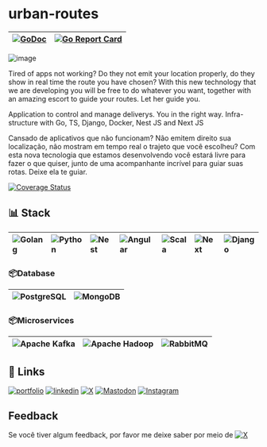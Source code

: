 # urban-routes

| [![GoDoc](https://godoc.org/github.com/yourusername/yourproject?status.svg)](https://godoc.org/github.com/yceman/urban-routes) | [![Go Report Card](https://goreportcard.com/badge/github.com/yceman/urban-routes)](https://goreportcard.com/report/github.com/yceman/urban-routes) |
| :---- | :---- 

![image](static/assets/images/woman-with-trendy-manicure-using-gps-search-right-way.jpg)

Tired of apps not working? Do they not emit your location properly, do they show in real time the route you have chosen? With this new technology that we are developing you will be free to do whatever you want, together with an amazing escort to guide your routes.
Let her guide you.

Application to control and manage deliverys. You in the right way.
Infra-structure with Go, TS, Django, Docker, Nest JS and Next JS

Cansado de aplicativos que não funcionam? Não emitem direito sua localização, não mostram em tempo real o trajeto que você escolheu? Com esta nova tecnologia que estamos desenvolvendo você estará livre para fazer o que quiser, junto de uma acompanhante incrível para guiar suas rotas.
Deixe ela te guiar.


[![Coverage Status](https://coveralls.io/repos/github/yceman/urban-routes/badge.svg?branch=main)](https://coveralls.io/github/yceman/urban-routes?branch=main)







## 📊 Stack
| ![Golang](https://img.shields.io/badge/Go-00ADD8?style=for-the-badge&logo=go&logoColor=white) | ![Python](https://img.shields.io/badge/python-3670A0?style=for-the-badge&logo=python&logoColor=ffdd54) | ![Nest](https://img.shields.io/badge/nestjs-%23E0234E.svg?style=for-the-badge&logo=nestjs&logoColor=white) | ![Angular](https://img.shields.io/badge/Angular-DD0031?style=for-the-badge&logo=angular&logoColor=white) | ![Scala](https://img.shields.io/badge/scala-%23DC322F.svg?style=for-the-badge&logo=scala&logoColor=white) | ![Next](https://img.shields.io/badge/Next-black?style=for-the-badge&logo=next.js&logoColor=white) | ![Django](https://img.shields.io/badge/django-%23092E20.svg?style=for-the-badge&logo=django&logoColor=white) |
| :---------- | :--------- | :---|:---|:--|:---|:----

 
### 📦Database

| ![PostgreSQL](https://img.shields.io/badge/PostgreSQL-000?style=for-the-badge&logo=postgresql) | ![MongoDB](https://img.shields.io/badge/MongoDB-4EA94B?style=for-the-badge&logo=mongodb&logoColor=white) |
| :------ | :------ |

### 📦Microservices

| ![Apache Kafka](https://img.shields.io/badge/Apache%20Kafka-000?style=for-the-badge&logo=apachekafka) | ![Apache Hadoop](https://img.shields.io/badge/Apache%20Hadoop-66CCFF?style=for-the-badge&logo=apachehadoop&logoColor=black) | ![RabbitMQ](https://img.shields.io/badge/Rabbitmq-FF6600?style=for-the-badge&logo=rabbitmq&logoColor=white) |
| :------ | :------ | :---


## 🔗 Links
[![portfolio](https://img.shields.io/badge/my_portfolio-000?style=for-the-badge&logo=ko-fi&logoColor=white)](https://www.behance.net/gamelabb)
[![linkedin](https://img.shields.io/badge/linkedin-0A66C2?style=for-the-badge&logo=linkedin&logoColor=white)](https://www.linkedin.com/in/marcos-morais-3ab65620a/)
[![X](https://img.shields.io/badge/X-%23000000.svg?style=for-the-badge&logo=X&logoColor=white)](https://x.com/DarkkGhost)
[![Mastodon](https://img.shields.io/badge/Mastodon-6364FF?style=flat&logo=mastodon&logoColor=white)](https://mastodon.social/@markmsx)
[![Instagram](https://img.shields.io/badge/Instagram-E4405F?style=flat&logo=instagram&logoColor=white)](https://www.instagram.com/xmarcoss.x)



## Feedback

Se você tiver algum feedback, por favor me deixe saber por meio de [![X](https://img.shields.io/badge/X-%23000000.svg?style=for-the-badge&logo=X&logoColor=white)](https://x.com/DarkkGhost)

